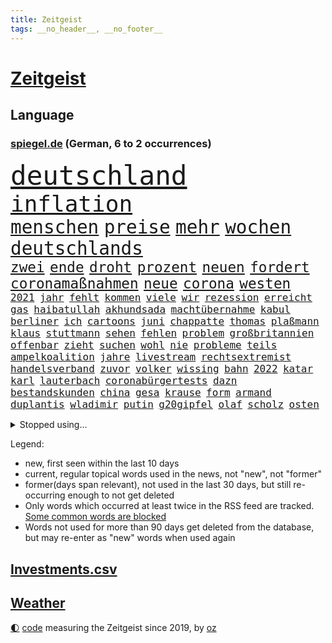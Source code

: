 ```yaml
---
title: Zeitgeist
tags: __no_header__, __no_footer__
---
```


# [Zeitgeist](https://oliz.io/zeitgeist/)

## Language

<h3><a href="https://www.spiegel.de" target="_blank">spiegel.de</a> (German, 6 to 2 occurrences)</h3>
<p style="font-family:monospace">
<span style="font-size:32pt"><a href="news_links.html#deutschland" class="current">deutschland</a></span>
<br>
<span style="font-size:27pt"><a href="news_links.html#inflation" class="current">inflation</a></span>
<br>
<span style="font-size:22pt"><a href="news_links.html#menschen" class="current">menschen</a></span>
<span style="font-size:22pt"><a href="news_links.html#preise" class="current">preise</a></span>
<span style="font-size:22pt"><a href="news_links.html#mehr" class="current">mehr</a></span>
<span style="font-size:22pt"><a href="news_links.html#wochen" class="current">wochen</a></span>
<span style="font-size:22pt"><a href="news_links.html#deutschlands" class="current">deutschlands</a></span>
<br>
<span style="font-size:17pt"><a href="news_links.html#zwei" class="current">zwei</a></span>
<span style="font-size:17pt"><a href="news_links.html#ende" class="current">ende</a></span>
<span style="font-size:17pt"><a href="news_links.html#droht" class="current">droht</a></span>
<span style="font-size:17pt"><a href="news_links.html#prozent" class="current">prozent</a></span>
<span style="font-size:17pt"><a href="news_links.html#neuen" class="current">neuen</a></span>
<span style="font-size:17pt"><a href="news_links.html#fordert" class="current">fordert</a></span>
<span style="font-size:17pt"><a href="news_links.html#coronamaßnahmen" class="current">coronamaßnahmen</a></span>
<span style="font-size:17pt"><a href="news_links.html#neue" class="current">neue</a></span>
<span style="font-size:17pt"><a href="news_links.html#corona" class="current">corona</a></span>
<span style="font-size:17pt"><a href="news_links.html#westen" class="current">westen</a></span>
<br>
<span style="font-size:12pt"><a href="news_links.html#2021" class="current">2021</a></span>
<span style="font-size:12pt"><a href="news_links.html#jahr" class="current">jahr</a></span>
<span style="font-size:12pt"><a href="news_links.html#fehlt" class="current">fehlt</a></span>
<span style="font-size:12pt"><a href="news_links.html#kommen" class="current">kommen</a></span>
<span style="font-size:12pt"><a href="news_links.html#viele" class="current">viele</a></span>
<span style="font-size:12pt"><a href="news_links.html#wir" class="current">wir</a></span>
<span style="font-size:12pt"><a href="news_links.html#rezession" class="current">rezession</a></span>
<span style="font-size:12pt"><a href="news_links.html#erreicht" class="current">erreicht</a></span>
<span style="font-size:12pt"><a href="news_links.html#gas" class="current">gas</a></span>
<span style="font-size:12pt"><a href="news_links.html#haibatullah" class="new">haibatullah</a></span>
<span style="font-size:12pt"><a href="news_links.html#akhundsada" class="new">akhundsada</a></span>
<span style="font-size:12pt"><a href="news_links.html#machtübernahme" class="current">machtübernahme</a></span>
<span style="font-size:12pt"><a href="news_links.html#kabul" class="current">kabul</a></span>
<span style="font-size:12pt"><a href="news_links.html#berliner" class="current">berliner</a></span>
<span style="font-size:12pt"><a href="news_links.html#ich" class="current">ich</a></span>
<span style="font-size:12pt"><a href="news_links.html#cartoons" class="current">cartoons</a></span>
<span style="font-size:12pt"><a href="news_links.html#juni" class="current">juni</a></span>
<span style="font-size:12pt"><a href="news_links.html#chappatte" class="current">chappatte</a></span>
<span style="font-size:12pt"><a href="news_links.html#thomas" class="current">thomas</a></span>
<span style="font-size:12pt"><a href="news_links.html#plaßmann" class="current">plaßmann</a></span>
<span style="font-size:12pt"><a href="news_links.html#klaus" class="current">klaus</a></span>
<span style="font-size:12pt"><a href="news_links.html#stuttmann" class="current">stuttmann</a></span>
<span style="font-size:12pt"><a href="news_links.html#sehen" class="current">sehen</a></span>
<span style="font-size:12pt"><a href="news_links.html#fehlen" class="current">fehlen</a></span>
<span style="font-size:12pt"><a href="news_links.html#problem" class="current">problem</a></span>
<span style="font-size:12pt"><a href="news_links.html#großbritannien" class="current">großbritannien</a></span>
<span style="font-size:12pt"><a href="news_links.html#offenbar" class="current">offenbar</a></span>
<span style="font-size:12pt"><a href="news_links.html#zieht" class="current">zieht</a></span>
<span style="font-size:12pt"><a href="news_links.html#suchen" class="current">suchen</a></span>
<span style="font-size:12pt"><a href="news_links.html#wohl" class="current">wohl</a></span>
<span style="font-size:12pt"><a href="news_links.html#nie" class="current">nie</a></span>
<span style="font-size:12pt"><a href="news_links.html#probleme" class="current">probleme</a></span>
<span style="font-size:12pt"><a href="news_links.html#teils" class="current">teils</a></span>
<span style="font-size:12pt"><a href="news_links.html#ampelkoalition" class="current">ampelkoalition</a></span>
<span style="font-size:12pt"><a href="news_links.html#jahre" class="current">jahre</a></span>
<span style="font-size:12pt"><a href="news_links.html#livestream" class="current">livestream</a></span>
<span style="font-size:12pt"><a href="news_links.html#rechtsextremist" class="current">rechtsextremist</a></span>
<span style="font-size:12pt"><a href="news_links.html#handelsverband" class="current">handelsverband</a></span>
<span style="font-size:12pt"><a href="news_links.html#zuvor" class="current">zuvor</a></span>
<span style="font-size:12pt"><a href="news_links.html#volker" class="current">volker</a></span>
<span style="font-size:12pt"><a href="news_links.html#wissing" class="current">wissing</a></span>
<span style="font-size:12pt"><a href="news_links.html#bahn" class="current">bahn</a></span>
<span style="font-size:12pt"><a href="news_links.html#2022" class="current">2022</a></span>
<span style="font-size:12pt"><a href="news_links.html#katar" class="current">katar</a></span>
<span style="font-size:12pt"><a href="news_links.html#karl" class="current">karl</a></span>
<span style="font-size:12pt"><a href="news_links.html#lauterbach" class="current">lauterbach</a></span>
<span style="font-size:12pt"><a href="news_links.html#coronabürgertests" class="new">coronabürgertests</a></span>
<span style="font-size:12pt"><a href="news_links.html#dazn" class="new">dazn</a></span>
<span style="font-size:12pt"><a href="news_links.html#bestandskunden" class="new">bestandskunden</a></span>
<span style="font-size:12pt"><a href="news_links.html#china" class="current">china</a></span>
<span style="font-size:12pt"><a href="news_links.html#gesa" class="new">gesa</a></span>
<span style="font-size:12pt"><a href="news_links.html#krause" class="current">krause</a></span>
<span style="font-size:12pt"><a href="news_links.html#form" class="current">form</a></span>
<span style="font-size:12pt"><a href="news_links.html#armand" class="new">armand</a></span>
<span style="font-size:12pt"><a href="news_links.html#duplantis" class="new">duplantis</a></span>
<span style="font-size:12pt"><a href="news_links.html#wladimir" class="current">wladimir</a></span>
<span style="font-size:12pt"><a href="news_links.html#putin" class="current">putin</a></span>
<span style="font-size:12pt"><a href="news_links.html#g20gipfel" class="current">g20gipfel</a></span>
<span style="font-size:12pt"><a href="news_links.html#olaf" class="current">olaf</a></span>
<span style="font-size:12pt"><a href="news_links.html#scholz" class="current">scholz</a></span>
<span style="font-size:12pt"><a href="news_links.html#osten" class="current">osten</a></span>
</p>
<details>
<summary>Stopped using...</summary>
<p class="former" style="font-size:12pt">
angeordnet(618) kehrt(618) magdeburg(618) großteil(617) krankenhäuser(617) kriminellen(616) schatten(616) aufgerufen(615) aussicht(615) beklagen(615) jüdische(615) tobt(615) vfl(615) wolfsburg(615) drama(614) ehefrau(614) erfolgreiche(614) geschichten(614) geworfen(614) unrecht(614) wirkte(614) gefährden(613) isolation(613) nötig(613) saß(613) siegt(613) tieren(613) torjäger(613) vergeblich(613) achtelfinale(612) angemessen(612) depressionen(612) einzelhandel(612) italiens(612) pocht(612) sicherheitsbehörden(612) usaußenminister(612) amerika(611) bücher(611) ebenfalls(611) entwarnung(611) jugend(611) köchin(611) lebenslanger(611) lugert(611) marcel(611) präsidentschaftswahl(611) senat(611) verena(611) weiterer(611) woran(611) angeblichen(610) bundespolizei(610) folgte(610) inter(610) krankenhäusern(610) negativ(610) scheinen(610) sechsten(610) viktor(610) bochum(609) debüt(609) ignoriert(609) karriereberaterin(609) leiten(609) löste(609) razzien(609) rb(609) rennen(609) ringt(609) stets(609) streng(609) versprochen(609) 130(608) aktien(608) bmw(608) brutale(608) bundesweite(608) einzug(608) gewaltige(608) kranke(608) meldete(608) serien(608) uhr(608) vergewaltigt(608) weshalb(608) wieler(608) zweier(608) appell(607) entlässt(607) fabrik(607) freiburg(607) gebrochen(607) kaputt(607) kochinstitut(607) landkreis(607) mali(607) reporter(607) seltenen(607) verheerenden(607) übt(607) bittere(606) dietmar(606) geändert(606) konzentrieren(606) österreichs(606) andré(605) gebaut(605) nominiert(605) schuldig(605) suspendiert(605) venezuela(605) beschwerden(604) bestimmt(604) diplomaten(604) erkennen(604) leid(604) produzieren(604) stück(604) taiwan(604) trennt(604) viertelfinale(604) großbritanniens(603) härter(603) politikerinnen(603) verteilung(603) wofür(603) zusammenarbeit(603) finanzieren(602) kulissen(602) sc(602) studien(602) punkten(601) verstößt(601) e(600) geführt(600) manuel(600) reiste(600) trafen(600) 61(599) bezahlen(599) freilassung(599) marke(599) meist(599) zigaretten(599) ergibt(598) gestürzt(598) leichte(597) männliche(597) womit(597) 900(596) attentäter(596) entwickeln(596) kehrte(596) gang(595) jürgen(595) spannungen(595) auflagen(594) beantragt(594) fliegt(594) geprägt(594) half(594) hinten(594) sendung(594) töten(594) vorne(594) 28(593) zukünftig(593) bande(592) mangel(592) verzweifelten(592) beteiligen(591) marsch(591) rkichef(591) anzeichen(590) brechen(590) erderwärmung(590) geimpft(590) hessischen(590) nachgewiesen(590) abgewiesen(589) pandemiebekämpfung(589) rettete(589) treiben(589) architekt(588) empfängt(587) händler(587) praktisch(587) enttäuschung(586) freiwillig(586) beweise(585) fernsehen(585) meines(585) moderatorin(584) rose(584) überschritten(584) kracht(583) verhandeln(583) digital(582) nirgendwo(582) fortsetzung(581) begrüßt(580) coronaauflagen(580) hausarrest(580) startete(580) bester(579) sportler(578) ämter(578) erstochen(577) trauern(577) enthüllungen(576) 2010(575) benötigen(575) bundeswehrsoldaten(575) jurist(575) runden(575) lockerungen(574) aktivist(572) termine(570) erfolgreichen(568) sogenannten(568) empfangen(567) gruppen(567) kontert(567) gesundheitliche(566) laufbahn(562) drohne(558) inseln(557) ungewöhnlichen(557) bbc(556) verursachte(555) csupolitiker(552) darmstadt(548) gewusst(548) aktionen(547) bösen(547) aufheben(538) londons(527) berichtete(522) polizeiruf(520) nachrichtenagentur(511) währung(507) trinken(491) demnächst(475) unzureichend(472) direkten(470) bein(469) 4000(467) herren(467) niemals(455) promille(454) athen(453) inzidenzen(451) untermauert(450) geimpften(449) elfjährigen(447) investor(442) 15jähriger(439) airline(417) willkommen(416) banken(414) klimaaktivisten(412) trost(407) holz(402) raumfahrt(401) unfälle(401) genesen(396) nationaltrainer(390) schwerste(390) besonderes(389) johansson(384) genossen(379) kugel(379) gefilmt(377) aachen(374) gesichtet(374) stärkere(372) riesiger(371) argument(368) sammelt(362) formiert(359) höherer(357) stundenlang(357) volk(356) tickets(355) eröffnung(354) terroranschlag(352) profil(349) staatschefs(346) verwandten(343) britisches(342) veröffentlichung(341) absolviert(339) vierter(338) kilogramm(337) kämpften(335) festgehalten(333) schließung(333) vorfreude(332) gewartet(331) ralf(330) c(323) global(321) forschungsteam(320) hamburgs(320) 31jährige(319) hochwasser(319) sichtbar(319) holocaustüberlebende(318) schutzmaßnahmen(318) gremium(315) verzögerung(314) erweisen(313) gesund(313) superstars(313) amoklauf(312) inszenieren(312) siebzigerjahren(309) akzeptiert(308) sirenen(306) berühmteste(305) 700(304) schuhe(304) strafmaß(304) unterdrückung(304) röttgen(296) dirk(293) europäisches(293) lina(292) zurückziehen(291) betreffen(290) regierte(289) paket(288) landwirte(286) kohleausstieg(284) wahrscheinlicher(284) hoffenheim(283) universität(279) gemeinschaft(278) grenzzaun(278) papiere(277) tsg(275) 70000(274) optimismus(274) teamkollege(273) gefälschten(271) erreichte(270) integration(269) pazifik(269) angeschlossen(268) menschliche(266) oppositionspolitiker(266) wachsende(266) basis(264) entstanden(262) spiegelkorrespondent(261) elfjährige(260) jeffrey(259) vorteil(259) schulden(257) denkbar(255) historisches(255) floyd(254) zürich(254) landtagswahl(253) abhängigkeit(252) belfast(252) jüdischen(252) großbank(251) verirrt(251) exportiert(250) eingeführt(249) kursieren(249) australiens(247) rechtsradikale(247) höhle(246) siebten(246) gehofft(244) minus(244) beider(243) dreier(243) station(243) zentralen(242) krankenkasse(241) empfehlen(240) wilde(238) swiss(237) bizarren(236) gedrängt(236) geklaut(236) stau(236) betrunken(233) kürze(233) rangnick(231) rosa(231) rotterdam(230) vereinbart(229) schick(225) finanzspritze(224) penny(224) police(224) härte(223) polnischer(223) kommentiert(221) versteigern(221) ungewöhnliche(220) verhandler(220) kardashian(217) vorwand(215) beliebt(214) houston(214) marschiert(214) porträtiert(214) tornados(214) superreiche(213) westlicher(212) netflixserie(211) referendum(208) flugzeugabsturz(205) unterhaltung(205) breite(204) falle(204) fußballs(204) globaler(204) unosicherheitsrat(203) vorsitzender(203) fassen(202) rufe(202) militärischen(200) arbeitswelt(198) khan(198) zustande(198) quadrat(196) taucht(196) pech(194) stillen(194) vorstandschef(193) auseinandersetzungen(192) außenministerium(192) entsteht(191) nagel(191) sank(190) erwägen(188) kurdische(188) management(188) modernisieren(187) ozean(187) vergangenes(187) meldung(185) menschenrechtslage(185) enormen(184) kanal(184) aston(183) videochat(180) bestrafen(179) texte(179) verabschieden(179) unterirdischen(178) vollzogen(177) kuleba(175) unglücklich(175) verschleppung(175) übergewicht(175) brown(174) cnn(174) ewig(173) preissteigerungen(173) showdown(173) erzwingen(172) geschildert(172) erleidet(170) juan(170) miliz(170) sticht(170) aufmischen(169) organisiert(169) downing(168) emotionale(168) geflohene(167) kriegsverbrecher(167) kriegsgebiet(166) pur(166) gleisen(165) maradona(165) rechtsstaat(165) stabilität(165) südpazifik(165) nannten(164) offenbarte(164) langjährigen(163) kehrtwende(162) chinesisches(161) wahlgang(161) parat(160) supermärkten(160) alleingelassen(159) asien(158) gewaltigen(158) highlight(158) nutzlos(158) sozialleistungen(158) ingolstadt(157) kahn(157) krim(156) psychologin(156) schlüssel(156) windsor(156) juristischen(155) königlichen(155) vorm(155) ansprüche(154) benachteiligt(154) carola(154) donezk(154) einstellung(154) gefühlen(153) podcasts(153) mühsam(151) vatikans(151) zusammenhalt(151) elite(150) fähre(150) waffenstillstand(150) grafik(149) staatsfernsehen(149) einbrecher(148) spielern(148) drohung(147) baute(145) mild(145) aggressive(144) dominant(144) nowitzki(144) nutzten(144) benutzen(143) trikot(143) dallas(141) mavericks(141) sofortmaßnahmen(141) schnelltest(140) bundesarbeitsminister(139) einstufung(139) glanz(139) spendet(139) trainierte(139) vielfalt(139) streiken(138) afrikanischen(137) albert(137) angebracht(137) anhand(135) aufgedeckt(135) 1972(134) fiasko(134) fitness(134) iraner(134) allzeithoch(133) defizite(133) journalismus(133) testpflicht(133) anrede(132) elektronisch(132) handelte(132) klassenraum(132) population(132) speziell(132) eigner(131) bestand(130) diabetes(130) gespürt(130) texanische(130) auffällig(129) verzehr(129) architektin(128) berlusconi(128) serebrennikow(128) silvio(128) verderben(128) einheiten(127) massenmord(127) präsidium(127) fehlverhalten(125) solo(125) anziehen(124) scotland(124) staatengemeinschaft(124) yard(124) 23jährige(123) schlagersänger(123) ehrendoktorwürde(122) great(122) missbrauchte(122) siegeszug(122) philosoph(121) regierungssitz(121) schwarzenegger(121) bejubelt(120) währungsfonds(120) knappe(119) monster(119) artgenossen(117) schuldzuweisungen(117) übersteht(117) neuseeländische(116) anhalten(115) diebstahls(115) untersuchungsbericht(115) akt(114) gedemütigt(114) herbei(114) lasten(114) pflegt(114) russinnen(113) sarkastisch(113) don(112) sitz(112) tablet(112) verkehrskontrolle(112) it(111) gründlich(110) aufsichtsrat(109) klares(108) zagreb(108) zivilen(108) bnd(107) menschenrechtskommissarin(107) realitystar(107) glücksspiel(105) heidi(105) klum(105) initiative(104) prescht(104) theis(104) arbeitszeit(103) kluge(103) maus(103) reallöhne(103) zurückgewiesen(103) dubiosen(102) umzusetzen(102) windhorst(102) flugkörper(101) travis(101) agent(100) befanden(100) pannen(100) spitzenkandidatin(100) abgestimmt(99) königreichs(99) schwacher(99) taktik(99) litt(98) tinder(98) vorletzten(98) außenpolitische(97) geforderten(97) russlandsanktionen(97) schwarzmeerflotte(97) beschuldigten(96) impfdosis(96) auslöst(95) westafrikanischen(95) beschwören(94) abgekommen(93) aufgehen(93) bibi(93) gewinnerin(93) pittsburgh(93) rückläufig(93) steelers(93) prorussischer(92) regionalbahn(92) ukrainern(92) zähen(92) auftrat(91) austausch(91) bildungsnewsletter(91) donnerstagmorgen(91) offenbarung(91) putinregime(91) sicherheitsinteressen(91) verzweifelte(91) ölpreis(91) anzutreten(90) studio(90) örtlichen(90) 35jähriger(89) absolvieren(89) geschäftsmänner(89) itzehoe(89) molotowcocktails(89) rosneft(89) schulklasse(89) tagelangem(89) babynahrung(88) bewaffnen(88) chefdiplomat(88) linkspartei(88) zunehmen(88) asienreise(87) dog(87) abbott(86) ampeln(86) ausländer(86) ferne(86) robust(86) waffenlobby(86) einstiger(85) graf(85) netrebko(85) telefonisch(85) treuen(85) urteilt(85) vorankommen(85) finnische(84) importstopp(84) luftschutzkeller(84) reisegruppe(84) trickst(84) vertraut(84) bekundet(83) exfreundin(83) fame(83) frauenleiche(83) gefangenschaft(83) netzsperren(83) obergrenze(83) schlucken(83) söldner(83) wappnen(83) amazonas(82) desaströs(82) flächendeckend(82) iranische(82) lockeren(82) lufthansatochter(82) spendenaktion(82) ständige(82) terminals(82) austricksen(81) bundesgebiet(81) entnazifizierung(81) fotoprojekt(81) goldene(81) irpin(81) nächte(81) regisseurs(81) tweets(81) unterlegene(81) zugegeben(81) abhang(80) andauern(80) anden(80) ansteigen(80) bann(80) cduministerpräsident(80) flüchtlingspolitik(80) fratzscher(80) innern(80) klassenerhalt(80) kot(80) schlaflose(80) verteidigte(80) aktionär(79) andrzej(79) geschieht(79) hack(79) pasta(79) scheinbar(79) wohngebiete(79) zank(79) çavuşoğlu(79) entbindungsstation(78) wortbruch(78) wände(78) geschlossenen(77) entschlüsselt(76) links(76) angriffskrieges(75) einsame(75) kadaver(75) nutzern(75) sexualisierte(75) sowjetpanzer(75) handelsbeziehungen(74) ramstein(74) rar(74) tanzt(74) ablenkungsmanöver(73) destabilisieren(73) einmaligen(73) fürst(73) fürstin(73) hilflosigkeit(73) institutionen(73) kleidungsstück(73) rauch(73) angriffspläne(72) best(72) fachteam(72) fehlleistungen(72) fernsehsender(72) sukyeol(72) yoon(72) ähnlichkeit(72) bezeichnen(71) delegationen(71) ernsthaften(71) geldes(71) kalt(71) magath(71) organisierte(71) aussagt(70) boliden(70) ergab(70) mist(70) mittwochmorgen(70) nähten(70) philippinischen(70) umgangen(70) vorsätzlichen(70) downsyndrom(69) hungersnot(69) logik(69) mythen(69) peinliche(69) ukrainisch(69) assad(68) erfordert(68) sainz(68) true(68) cicero(67) exministerpräsident(67) faulheit(67) liveübertragung(67) nazanin(67) trophäen(67) verweis(67) zaghariratcliffe(67) neugeborene(66) pauschalen(66) vereint(66) überträgt(66) erläutert(65) gegenbauer(65) natoübung(65) rhetorik(65) versenken(65) brüsseler(64) drohe(64) formel1rennen(64) notfall(64) psychologischer(64) riecht(64) bekunden(63) interkontinentalrakete(63) prominenteste(63) sandsäcken(63) sardinien(63) zusätzlicher(63) überschreitet(63) gebirge(62) gerichtssaal(62) humor(62) langfristigen(62) parteivorstand(62) stadtstaat(62) suchaktion(62) trophäe(62) jamaikakoalition(61) charakter(60) fahrgeschäfts(60) landesvorsitzende(60) lauschen(60) sascha(60) shanghais(60) tu(60) chancengleichheit(59) finanzchef(59) kinderpornografie(59) ruder(59) weichen(59) übernachten(59) ag(58) auslösen(58) christdemokraten(58) innenpolitisch(58) klimabewegung(58) missglückt(58) national(58) anruft(57) bühnen(57) rau(57) spannung(57) verbalen(57) verständigung(57) beruflichen(56) buttons(56) decke(56) gewaltverbrechen(56) mikrofon(56) streitereien(56) verspielte(56) zusammenstößen(56) anklagen(55) cabello(55) faktisch(55) reedereien(55) schwerverletzte(55) unterbrechung(55) geöffnet(54) wahrscheinlichkeit(54) wappnet(54) butscha(53) einbrechen(53) gerd(53) lehrern(53) pakistans(53) reguläre(53) stadtteilen(53) tunesische(53) wildnis(53) großmutter(52) schützenpanzer(52) hungerkrisen(51) klopp(51) litauischer(51) rechenschaft(51) schauspiel(51) arts(50) diplomat(50) führungsfiguren(50) geschnappt(50) helfern(50) imran(50) journalistinnen(50) mundnasenschutz(50) privathaushalte(50) terrors(50) usdollar(50) abgetrieben(49) bahnübergang(49) einlass(49) impfkommission(49) konstanz(49) kriegsschiff(49) latein(49) himalaya(48) kerzen(48) nepal(48) ostküste(48) titelkurs(48) 43jähriger(47) flächendeckenden(47) leni(47) moskwa(47) tummeln(47) griechischer(46) mrs(46) patrik(46) rhabarber(46) unmissverständlich(46) andernfalls(45) beirren(45) cannes(45) note(45) solingen(45) techniken(45) call(44) dwayne(44) ergreift(44) gastauftritt(44) habitus(44) haskins(44) kreditkarten(44) missionen(44) eint(43) techmilliardär(43) 75000(42) anfragen(42) angeführt(42) beseitigen(42) georgiewa(42) iwfchefin(42) kristalina(42) pornoseite(42) schwedischen(42) öltanker(42) übungen(42) better(41) gelockt(41) klopps(41) run(41) sicherheitskräften(41) spitzenkoch(41) vogel(41) beschädigte(40) bulls(40) chicago(40) cronenberg(40) dieselskandal(40) entsprechendes(40) erstattet(40) gefährdete(40) implodieren(40) anwesenheit(39) championsleaguesieg(39) dc(39) dumm(39) gebildet(39) haar(39) konzepten(39) millionär(39) panikattacke(39) abnutzungskrieg(38) besatzungen(38) cessna(38) fach(38) haas(38) hitzig(38) nbaplayoffs(38) reichsbürger(38) auftraggeber(37) diversität(37) gaminggiganten(37) internierungslager(37) urin(37) wirtschaftsgrößen(37) geflohenen(36) interviews(36) pokalfinale(36) streich(36) algen(35) bert(35) errichten(35) gedruckt(35) gemeldeten(35) heimrennen(35) hektik(35) romy(35) ausgehen(34) enthüllung(34) ernannter(34) exempel(34) kleinwagen(34) massengräber(34) parteichefin(34) rubelstreit(34) starbucks(34) 2009(33) ablesen(33) bewohnerin(33) brocken(33) exregierungschef(33) harter(33) nördlichen(33) abgeordneter(32) ausgiebig(32) erfuhr(32) hartem(32) hervorgehoben(32) kopenhagen(32) süchtig(32) unterliegt(32) würdigt(32) löffeln(31) meeressäuger(31) offengelegt(31) prinzessin(31) seeblockade(31) thiago(31) anhören(30) eishockeywm(30) lokalpolitiker(30) ehrt(29) eingeschätzt(29) irreführender(29) kasia(29) kühl(29) ancelotti(28) bezweckt(28) carlo(28) engländer(28) gläserne(28) mangelnder(28) salvador(28) verbliebene(28) a350(27) etats(27) hsbc(27) jahrhunderts(27) kreisliga(27) lektion(27) satire(27) streamer(27) abgesetzter(26) currys(26) gaslieferstopps(26) bundesverwaltungsgericht(25) ikonische(25) mckinsey(25) palästinensischen(25) panzerringtausch(25) rohrkrepierer(25) werkzeug(25) annehmen(24) entzug(24) extremhitze(24) fluggeräte(24) gesetzte(24) heizt(24) lilibet(24) renovierung(24) skandalöse(24) steuerhinterziehung(24) urenkelin(24) d'italia(23) eindrücklich(23) giro(23) uneinigkeit(23) anonymen(22) aussuchen(22) ehrenpreis(22) entwaldung(22) erforschung(22) herrscher(22) mehreinnahmen(22) nötigung(22) plagiatsvorwürfe(22) platzsturm(22) zeitfahren(22) ber(21) bundespolitik(21) elisabeth(21) empfohlen(21) ewan(21) gewaltverbrechens(21) hauptstadtflughafen(21) kapert(21) kontinente(21) verlaufen(21) verzweiflung(21) vorführt(21) entkam(20) helmen(20) kundschaft(20) menschenrechtsaktivisten(20) mona(20) nordosten(20) populäre(20) sexualisierter(20) simplen(20) amtskollege(19) computer(19) co₂emissionen(19) erlass(19) gewaltvorwürfe(19) schweben(19) geplantes(18) komponiert(18) neuneurotickets(18) nordirlands(18) ständiger(18) sutter(18) trotzt(18) unternehmern(18) wirre(18) yvonne(18) kopfschmerzen(17) musikern(17) about(16) ausgebaut(16) gebrauchen(16) kryptoqueen(16) mental(16) nft(16) suleiman(16) viersen(16) wütete(16) gefahndet(15) heimische(15) umweltorganisation(15) unterhauses(15) 152(14) ackerbau(14) beliebtestes(14) hindley(14) jai(14) leverkusens(14) tschechen(14) umsetzen(14) veganen(14) vorwahl(14) ölraffinerie(14) ablehnt(13) bedrohte(13) black(13) fahimi(13) leblose(13) relegation(13) rundfunkanstalt(13) schrott(13) yasmin(13) 31jähriger(12) aufgebaut(12) beileid(12) conference(12) finnischen(12) katakomben(12) qualitäten(12) totes(12) vermelden(12) waffengewalt(12) zerstrittener(12) zuschalten(12) überraschungssieg(12) anzumerken(11) basta(11) erschien(11) herrschende(11) klimazielen(11) medizinisches(11) selbstversuch(11) urlaubsziel(11)
</p>
</details>
<p>Legend:
<ul>
<li><span class="new">new</span>, first seen within the last 10 days</li>
<li><span class="current">current</span>, regular topical words used in the news, not "new", not "former"</li>
<li><span class="former">former(days span relevant)</span>, not used in the last 30 days, but still re-occurring enough to not get deleted</li>
<li>Only words which occurred at least twice in the RSS feed are tracked. <a href="language/filters.py">Some common words are blocked</a></li>
<li>Words not used for more than 90 days get deleted from the database, but may re-enter as "new" words when used again</li>
</ul>
</p>

## [Investments](investments.html)[.csv](investments.csv)

## [Weather](weather.html)

<footer>
<a href="javascript:toggleTheme()" class="nav">🌓</a>
<a href="https://github.com/ooz/zeitgeist">code</a> measuring the Zeitgeist since 2019, by <a href="https://oliz.io">oz</a>
</footer>
